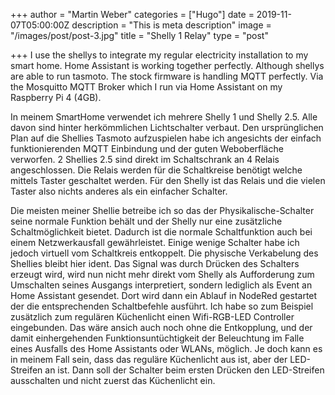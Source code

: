 +++
author = "Martin Weber"
categories = ["Hugo"]
date = 2019-11-07T05:00:00Z
description = "This is meta description"
image = "/images/post/post-3.jpg"
title = "Shelly 1 Relay"
type = "post"

+++
I use the shellys to integrate my regular electricity installation to my smart home.
Home Assistant is working together perfectly. Although shellys are able to run tasmoto. The stock firmware is handling MQTT perfectly. Via the Mosquitto MQTT Broker which I run via Home Assistant on my Raspberry Pi 4 (4GB).

In meinem SmartHome verwendet ich mehrere Shelly 1 und Shelly 2.5. Alle davon sind hinter herkömmlichen Lichtschalter verbaut. Den ursprünglichen Plan auf die Shellies Tasmoto aufzuspielen habe ich angesichts der einfach funktionierenden MQTT Einbindung und der guten Weboberfläche verworfen. 2 Shellies 2.5 sind direkt im Schaltschrank an 4 Relais angeschlossen. Die Relais werden für die Schaltkreise benötigt welche mittels Taster geschaltet werden. Für den Shelly ist das Relais und die vielen Taster also nichts anderes als ein einfacher Schalter. 

Die meisten meiner Shellie betreibe ich so das der Physikalische-Schalter seine normale Funktion behält und der Shelly nur eine zusätzliche Schaltmöglichkeit bietet. Dadurch ist die normale Schaltfunktion auch bei einem Netzwerkausfall gewährleistet. Einige wenige Schalter habe ich jedoch virtuell vom Schaltkreis entkoppelt. Die physische Verkabelung des Shellies bleibt hier ident. Das Signal was durch Drücken des Schalters erzeugt wird, wird nun nicht mehr direkt vom Shelly als Aufforderung zum Umschalten seines Ausgangs interpretiert, sondern lediglich als Event an Home Assistant gesendet. Dort wird dann ein Ablauf in NodeRed gestartet der die entsprechenden Schaltbefehle ausführt. Ich habe so zum Beispiel zusätzlich zum regulären Küchenlicht einen Wifi-RGB-LED Controller eingebunden. Das wäre ansich auch noch ohne die Entkopplung, und der damit einhergehenden Funktionsuntüchtigkeit der Beleuchtung im Falle eines Ausfalls des Home Assistants oder WLANs, möglich. Je doch kann es in meinem Fall sein, dass das reguläre Küchenlicht aus ist, aber der LED-Streifen an ist. Dann soll der Schalter beim ersten Drücken den LED-Streifen ausschalten und nicht zuerst das Küchenlicht ein.